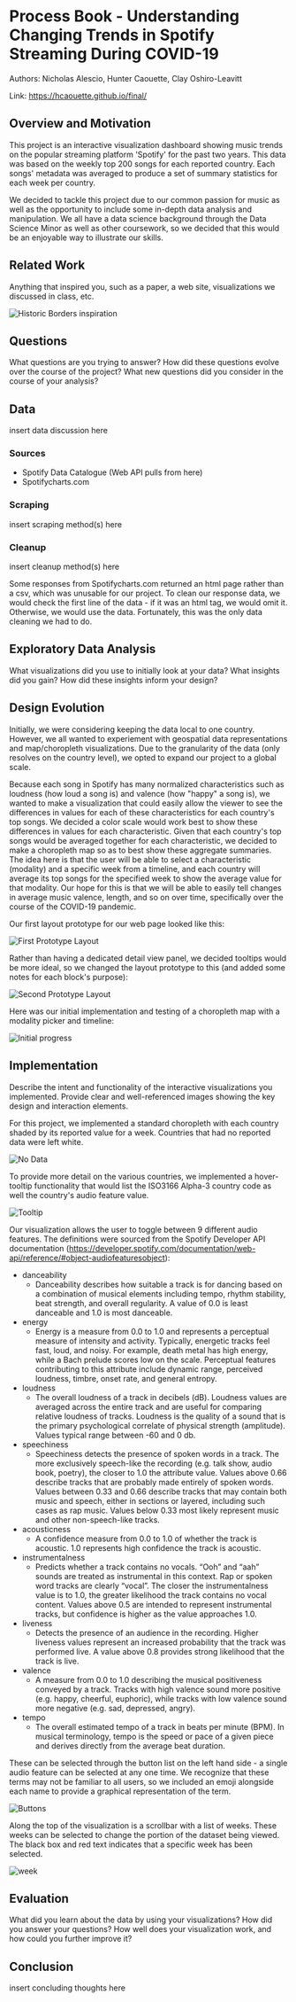 Process Book - Understanding Changing Trends in Spotify Streaming During COVID-19
===

Authors: Nicholas Alescio, Hunter Caouette, Clay Oshiro-Leavitt

Link: https://hcaouette.github.io/final/

Overview and Motivation
---
This project is an interactive visualization dashboard showing music trends on the popular streaming platform 'Spotify' for the past two years. This data was based on the weekly top 200 songs for each reported country. Each songs' metadata was averaged to produce a set of summary statistics for each week per country. 

We decided to tackle this project due to our common passion for music as well as the opportunity to include some in-depth data analysis and manipulation. We all have a data science background through the Data Science Minor as well as other coursework, so we decided that this would be an enjoyable way to illustrate our skills.

Related Work
---
Anything that inspired you, such as a paper, a web site, visualizations we discussed in class, etc.

![Historic Borders inspiration](historicborders.png)

Questions
---
What questions are you trying to answer? How did these questions evolve over the course of the project? What new questions did you consider in the course of your analysis?

Data
---
insert data discussion here

### Sources

- Spotify Data Catalogue (Web API pulls from here)
- Spotifycharts.com


### Scraping

insert scraping method(s) here

### Cleanup

insert cleanup method(s) here

Some responses from Spotifycharts.com returned an html page rather than a csv, which was unusable for our project. To clean our response data, we would check the first line of the data - if it was an html tag, we would omit it. Otherwise, we would use the data. Fortunately, this was the only data cleaning we had to do. 

Exploratory Data Analysis
---
What visualizations did you use to initially look at your data? What insights did you gain? How did these insights inform your design?

Design Evolution
---
Initially, we were considering keeping the data local to one country. However, we all wanted to experiement with geospatial data representations and map/choropleth visualizations. Due to the granularity of the data (only resolves on the country level), we opted to expand our project to a global scale.

Because each song in Spotify has many normalized characteristics such as loudness (how loud a song is) and valence (how "happy" a song is), we wanted to make a visualization that could easily allow the viewer to see the differences in values for each of these characteristics for each country's top songs. We decided a color scale would work best to show these differences in values for each characteristic. Given that each country's top songs would be averaged together for each characteristic, we decided to make a choropleth map so as to best show these aggregate summaries. The idea here is that the user will be able to select a characteristic (modality) and a specific week from a timeline, and each country will average its top songs for the specified week to show the average value for that modality. Our hope for this is that we will be able to easily tell changes in average music valence, length, and so on over time, specifically over the course of the COVID-19 pandemic.

Our first layout prototype for our web page looked like this:

![First Prototype Layout](layout_prototype1.png)

Rather than having a dedicated detail view panel, we decided tooltips would be more ideal, so we changed the layout prototype to this (and added some notes for each block's purpose):

![Second Prototype Layout](layout_prototype2.png)

Here was our initial implementation and testing of a choropleth map with a modality picker and timeline:

![Initial progress](initial-design.png)


Implementation
---
Describe the intent and functionality of the interactive visualizations you implemented. Provide clear and well-referenced images showing the key design and interaction elements.

For this project, we implemented a standard choropleth with each country shaded by its reported value for a week. Countries that had no reported data were left white. 

![No Data](No_data.png)

To provide more detail on the various countries, we implemented a hover-tooltip functionality that would list the ISO3166 Alpha-3 country code as well the country's audio feature value.

![Tooltip](Tooltip.png)

Our visualization allows the user to toggle between 9 different audio features. The definitions were sourced from the Spotify Developer API documentation (https://developer.spotify.com/documentation/web-api/reference/#object-audiofeaturesobject):
- danceability
  - Danceability describes how suitable a track is for dancing based on a combination of musical elements including tempo, rhythm stability, beat strength, and overall regularity. A value of 0.0 is least danceable and 1.0 is most danceable.
- energy
    - Energy is a measure from 0.0 to 1.0 and represents a perceptual measure of intensity and activity. Typically, energetic tracks feel fast, loud, and noisy. For example, death metal has high energy, while a Bach prelude scores low on the scale. Perceptual features contributing to this attribute include dynamic range, perceived loudness, timbre, onset rate, and general entropy.
- loudness
    - The overall loudness of a track in decibels (dB). Loudness values are averaged across the entire track and are useful for comparing relative loudness of tracks. Loudness is the quality of a sound that is the primary psychological correlate of physical strength (amplitude). Values typical range between -60 and 0 db.
- speechiness
    - Speechiness detects the presence of spoken words in a track. The more exclusively speech-like the recording (e.g. talk show, audio book, poetry), the closer to 1.0 the attribute value. Values above 0.66 describe tracks that are probably made entirely of spoken words. Values between 0.33 and 0.66 describe tracks that may contain both music and speech, either in sections or layered, including such cases as rap music. Values below 0.33 most likely represent music and other non-speech-like tracks.
- acousticness
  - A confidence measure from 0.0 to 1.0 of whether the track is acoustic. 1.0 represents high confidence the track is acoustic.
- instrumentalness
    - Predicts whether a track contains no vocals. “Ooh” and “aah” sounds are treated as instrumental in this context. Rap or spoken word tracks are clearly “vocal”. The closer the instrumentalness value is to 1.0, the greater likelihood the track contains no vocal content. Values above 0.5 are intended to represent instrumental tracks, but confidence is higher as the value approaches 1.0.
- liveness
    - Detects the presence of an audience in the recording. Higher liveness values represent an increased probability that the track was performed live. A value above 0.8 provides strong likelihood that the track is live.
- valence
    - A measure from 0.0 to 1.0 describing the musical positiveness conveyed by a track. Tracks with high valence sound more positive (e.g. happy, cheerful, euphoric), while tracks with low valence sound more negative (e.g. sad, depressed, angry).
- tempo
    - The overall estimated tempo of a track in beats per minute (BPM). In musical terminology, tempo is the speed or pace of a given piece and derives directly from the average beat duration.

These can be selected through the button list on the left hand side - a single audio feature can be selected at any one time. We recognize that these terms may not be familiar to all users, so we included an emoji alongside each name to provide a graphical representation of the term.

![Buttons](button.png)

Along the top of the visualization is a scrollbar with a list of weeks. These weeks can be selected to change the portion of the dataset being viewed. The black box and red text indicates that a specific week has been selected.

![week](week.png)


Evaluation
---
What did you learn about the data by using your visualizations? How did you answer your questions? How well does your visualization work, and how could you further improve it?

Conclusion
---
insert concluding thoughts here
